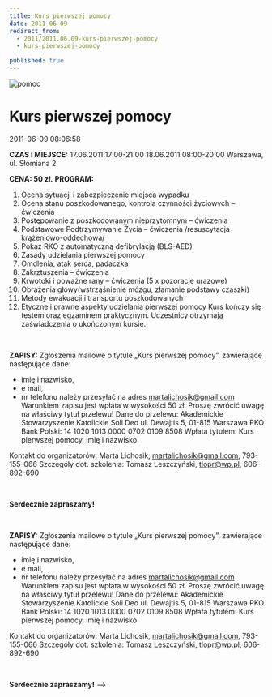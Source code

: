 ```yaml
---
title: Kurs pierwszej pomocy
date: 2011-06-09
redirect_from: 
  - 2011/2011.06.09-kurs-pierwszej-pomocy
  - kurs-pierwszej-pomocy

published: true
---
```



![pomoc](images/stories/pomoc.jpg)

# Kurs pierwszej pomocy

<time>2011-06-09 08:06:58</time>


**CZAS I MIEJSCE:**
17.06.2011 17:00-21:00
18.06.2011 08:00-20:00
Warszawa, ul. Słomiana 2

**CENA: 50 zł.**
**PROGRAM:**
1. Ocena sytuacji i zabezpieczenie miejsca wypadku
2. Ocena stanu poszkodowanego, kontrola czynności życiowych – ćwiczenia
3. Postępowanie z poszkodowanym nieprzytomnym – ćwiczenia
4. Podstawowe Podtrzymywanie Życia – ćwiczenia /resuscytacja krążeniowo-oddechowa/
5. Pokaz RKO z automatyczną defibrylacją (BLS-AED)
6. Zasady udzielania pierwszej pomocy
7. Omdlenia, atak serca, padaczka
8. Zakrztuszenia – ćwiczenia
9. Krwotoki i poważne rany – ćwiczenia (5 x pozoracje urazowe)
10. Obrażenia głowy(wstrząśnienie mózgu, złamanie podstawy czaszki)
11. Metody ewakuacji i transportu poszkodowanych
12. Etyczne i prawne aspekty udzielania pierwszej pomocy
Kurs kończy się testem oraz egzaminem praktycznym. Uczestnicy otrzymają zaświadczenia o ukończonym kursie.
<!--{{intro-break}}-->



 

**ZAPISY:**
Zgłoszenia mailowe o tytule „Kurs pierwszej pomocy”, zawierające następujące dane:
- imię i nazwisko,
- e mail,
- nr telefonu
należy przesyłać na adres martalichosik@gmail.com
Warunkiem zapisu jest wpłata w wysokości 50 zł. Proszę zwrócić uwagę na właściwy tytuł przelewu!
Dane do przelewu:
Akademickie Stowarzyszenie Katolickie Soli Deo
ul. Dewajtis 5, 01-815 Warszawa
PKO Bank Polski: 14 1020 1013 0000 0702 0109 8508
Wpłata tytułem: Kurs pierwszej pomocy, imię i nazwisko

Kontakt do organizatorów:
Marta Lichosik, martalichosik@gmail.com, 793-155-066
Szczegóły dot. szkolenia:
Tomasz Leszczyński, tlopr@wp.pl, 606-892-690

 




**Serdecznie zapraszamy!**

<!--CONTENT FROM OLD SERVER (jos before 2013): 
**CZAS I MIEJSCE:**
17.06.2011 17:00-21:00
18.06.2011 08:00-20:00
Warszawa, ul. Słomiana 2

**CENA: 50 zł.**


**PROGRAM:**
1. Ocena sytuacji i zabezpieczenie miejsca wypadku
2. Ocena stanu poszkodowanego, kontrola czynności życiowych – ćwiczenia
3. Postępowanie z poszkodowanym nieprzytomnym – ćwiczenia
4. Podstawowe Podtrzymywanie Życia – ćwiczenia /resuscytacja krążeniowo-oddechowa/
5. Pokaz RKO z automatyczną defibrylacją (BLS-AED)
6. Zasady udzielania pierwszej pomocy
7. Omdlenia, atak serca, padaczka
8. Zakrztuszenia – ćwiczenia
9. Krwotoki i poważne rany – ćwiczenia (5 x pozoracje urazowe)
10. Obrażenia głowy(wstrząśnienie mózgu, złamanie podstawy czaszki)
11. Metody ewakuacji i transportu poszkodowanych
12. Etyczne i prawne aspekty udzielania pierwszej pomocy
Kurs kończy się testem oraz egzaminem praktycznym. Uczestnicy otrzymają zaświadczenia o ukończonym kursie.



<!--{{intro-break}}-->








 

**ZAPISY:**
Zgłoszenia mailowe o tytule „Kurs pierwszej pomocy”, zawierające następujące dane:
- imię i nazwisko,
- e mail,
- nr telefonu
należy przesyłać na adres martalichosik@gmail.com
Warunkiem zapisu jest wpłata w wysokości 50 zł. Proszę zwrócić uwagę na właściwy tytuł przelewu!
Dane do przelewu:
Akademickie Stowarzyszenie Katolickie Soli Deo
ul. Dewajtis 5, 01-815 Warszawa
PKO Bank Polski: 14 1020 1013 0000 0702 0109 8508
Wpłata tytułem: Kurs pierwszej pomocy, imię i nazwisko





Kontakt do organizatorów:
Marta Lichosik, martalichosik@gmail.com, 793-155-066
Szczegóły dot. szkolenia:
Tomasz Leszczyński, tlopr@wp.pl, 606-892-690

 










**Serdecznie zapraszamy!**
-->

<!--{{json:{"created_date":"2011-06-09 08:06:58","publish_down":"0000-00-00 00:00:00","id":"166"}}}-->